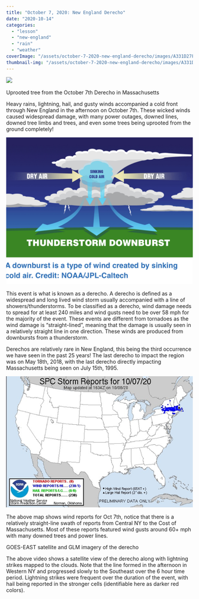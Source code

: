 ```yaml
---
title: "October 7, 2020: New England Derecho"
date: "2020-10-14"
categories: 
  - "lesson"
  - "new-england"
  - "rain"
  - "weather"
coverImage: "/assets/october-7-2020-new-england-derecho/images/A331D27F-EA91-46E4-B32A-6E834E06C4B2-scaled-1.jpeg"
thumbnail-img: "/assets/october-7-2020-new-england-derecho/images/A331D27F-EA91-46E4-B32A-6E834E06C4B2-scaled-1.jpeg"
---
```


![](/assets/october-7-2020-new-england-derecho/images/A331D27F-EA91-46E4-B32A-6E834E06C4B2-3000x2250.jpeg)

Uprooted tree from the October 7th Derecho in Massachusetts

  
Heavy rains, lightning, hail, and gusty winds accompanied a cold front through New England in the afternoon on October 7th. These wicked winds caused widespread damage, with many power outages, downed lines, downed tree limbs and trees, and even some trees being uprooted from the ground completely!  

![](/assets/october-7-2020-new-england-derecho/images/44A02E5D-34A3-44BA-A74C-5CBA2D20DCC3.jpeg)

This event is what is known as a derecho. A derecho is defined as a widespread and long lived wind storm usually accompanied with a line of showers/thunderstorms. To be classified as a derecho, wind damage needs to spread for at least 240 miles and wind gusts need to be over 58 mph for the majority of the event. These events are different from tornadoes as the wind damage is “straight-lined”, meaning that the damage is usually seen in a relatively straight line in one direction. These winds are produced from downbursts from a thunderstorm.

Derechos are relatively rare in New England, this being the third occurrence we have seen in the past 25 years! The last derecho to impact the region was on May 18th, 2018, with the last derecho directly impacting Massachusetts being seen on July 15th, 1995.

![](/assets/october-7-2020-new-england-derecho/images/65C846AF-8A8D-434A-8844-28737E1DBD5C.jpeg)

The above map shows wind reports for Oct 7th, notice that there is a relatively straight-line swath of reports from Central NY to the Cost of Massachusetts. Most of these reports featured wind gusts around 60+ mph with many downed trees and power lines.  

GOES-EAST satellite and GLM imagery of the derecho

The above video shows a satellite view of the derecho along with lightning strikes mapped to the clouds. Note that the line formed in the afternoon in Western NY and progressed slowly to the Southeast over the 6 hour time period. Lightning strikes were frequent over the duration of the event, with hail being reported in the stronger cells (identifiable here as darker red colors).
